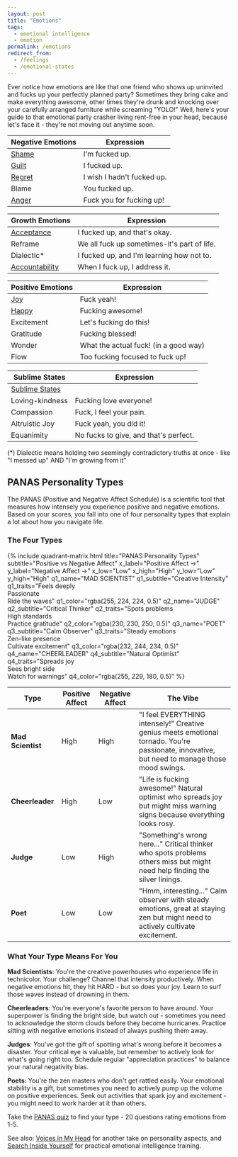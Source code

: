 ```yaml
---
layout: post
title: "Emotions"
tags:
  - emotional intelligence
  - emotion
permalink: /emotions
redirect_from:
  - /feelings
  - /emotional-states
---
```


Ever notice how emotions are like that one friend who shows up uninvited and fucks up your perfectly planned party? Sometimes they bring cake and make everything awesome, other times they're drunk and knocking over your carefully arranged furniture while screaming "YOLO!" Well, here's your guide to that emotional party crasher living rent-free in your head, because let's face it - they're not moving out anytime soon.

| Negative Emotions  | Expression                 |
| ------------------ | -------------------------- |
| [Shame](/shame)    | I'm fucked up.             |
| [Guilt](/shame)    | I fucked up.               |
| [Regret](/regrets) | I wish I hadn't fucked up. |
| Blame              | You fucked up.             |
| [Anger](/anger)    | Fuck you for fucking up!   |

| Growth Emotions                 | Expression                                  |
| ------------------------------- | ------------------------------------------- |
| [Acceptance](/curious)          | I fucked up, and that's okay.               |
| Reframe                         | We all fuck up sometimes-it's part of life. |
| Dialectic\*                     | I fucked up, and I'm learning how not to.   |
| [Accountability](/be-proactive) | When I fuck up, I address it.               |

| Positive Emotions | Expression                            |
| ----------------- | ------------------------------------- |
| [Joy](/joy)       | Fuck yeah!                            |
| [Happy](/happy)   | Fucking awesome!                      |
| Excitement        | Let's fucking do this!                |
| Gratitude         | Fucking blessed!                      |
| Wonder            | What the actual fuck! (in a good way) |
| Flow              | Too fucking focused to fuck up!       |

| Sublime States             | Expression                            |
| -------------------------- | ------------------------------------- |
| [Sublime States](/sublime) |                                       |
| Loving-kindness            | Fucking love everyone!                |
| Compassion                 | Fuck, I feel your pain.               |
| Altruistic Joy             | Fuck yeah, you did it!                |
| Equanimity                 | No fucks to give, and that's perfect. |

(\*) Dialectic means holding two seemingly contradictory truths at once - like "I messed up" AND "I'm growing from it"

## PANAS Personality Types

The PANAS (Positive and Negative Affect Schedule) is a scientific tool that measures how intensely you experience positive and negative emotions. Based on your scores, you fall into one of four personality types that explain a lot about how you navigate life.

### The Four Types

{% include quadrant-matrix.html
    title="PANAS Personality Types"
    subtitle="Positive vs Negative Affect"
    x_label="Positive Affect →"
    y_label="Negative Affect →"
    x_low="Low" x_high="High"
    y_low="Low" y_high="High"
    q1_name="MAD SCIENTIST"
    q1_subtitle="Creative Intensity"
    q1_traits="Feels deeply<br>Passionate<br>Ride the waves"
    q1_color="rgba(255, 224, 224, 0.5)"
    q2_name="JUDGE"
    q2_subtitle="Critical Thinker"
    q2_traits="Spots problems<br>High standards<br>Practice gratitude"
    q2_color="rgba(230, 230, 250, 0.5)"
    q3_name="POET"
    q3_subtitle="Calm Observer"
    q3_traits="Steady emotions<br>Zen-like presence<br>Cultivate excitement"
    q3_color="rgba(232, 244, 234, 0.5)"
    q4_name="CHEERLEADER"
    q4_subtitle="Natural Optimist"
    q4_traits="Spreads joy<br>Sees bright side<br>Watch for warnings"
    q4_color="rgba(255, 229, 180, 0.5)"
%}

| Type              | Positive Affect | Negative Affect | The Vibe                                                                                                                                     |
| ----------------- | --------------- | --------------- | -------------------------------------------------------------------------------------------------------------------------------------------- |
| **Mad Scientist** | High            | High            | "I feel EVERYTHING intensely!" Creative genius meets emotional tornado. You're passionate, innovative, but need to manage those mood swings. |
| **Cheerleader**   | High            | Low             | "Life is fucking awesome!" Natural optimist who spreads joy but might miss warning signs because everything looks rosy.                      |
| **Judge**         | Low             | High            | "Something's wrong here..." Critical thinker who spots problems others miss but might need help finding the silver linings.                  |
| **Poet**          | Low             | Low             | "Hmm, interesting..." Calm observer with steady emotions, great at staying zen but might need to actively cultivate excitement.              |

### What Your Type Means For You

**Mad Scientists**: You're the creative powerhouses who experience life in technicolor. Your challenge? Channel that intensity productively. When negative emotions hit, they hit HARD - but so does your joy. Learn to surf those waves instead of drowning in them.

**Cheerleaders**: You're everyone's favorite person to have around. Your superpower is finding the bright side, but watch out - sometimes you need to acknowledge the storm clouds before they become hurricanes. Practice sitting with negative emotions instead of always pushing them away.

**Judges**: You've got the gift of spotting what's wrong before it becomes a disaster. Your critical eye is valuable, but remember to actively look for what's going right too. Schedule regular "appreciation practices" to balance your natural negativity bias.

**Poets**: You're the zen masters who don't get rattled easily. Your emotional stability is a gift, but sometimes you need to actively pump up the volume on positive experiences. Seek out activities that spark joy and excitement - you might need to work harder at it than others.

Take the [PANAS quiz](https://www.arthurbrooks.com/quiz/panas) to find your type - 20 questions rating emotions from 1-5.

See also: [Voices in My Head](/voices) for another take on personality aspects, and [Search Inside Yourself](/siy) for practical emotional intelligence training.
